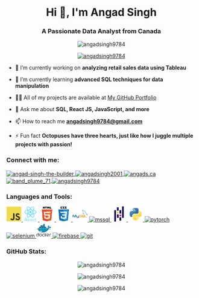 <h1 align="center">Hi 👋, I'm Angad Singh</h1>
<h3 align="center">A Passionate Data Analyst from Canada</h3>

<p align="center"> <img src="https://komarev.com/ghpvc/?username=angadsingh9784&label=Profile%20views&color=0e75b6&style=flat" alt="angadsingh9784" /> </p>

<p align="center"> <a href="https://github.com/ryo-ma/github-profile-trophy"><img src="https://github-profile-trophy.vercel.app/?username=angadsingh9784&theme=gruvbox" alt="angadsingh9784" /></a> </p>

- 🔭 I’m currently working on **analyzing retail sales data using Tableau**

- 🌱 I’m currently learning **advanced SQL techniques for data manipulation**

- 👨‍💻 All of my projects are available at [My GitHub Portfolio](https://github.com/angadsingh9784)

- 💬 Ask me about **SQL, React JS, JavaScript, and more**

- 📫 How to reach me **angadsingh9784@gmail.com**

- ⚡ Fun fact **Octopuses have three hearts, just like how I juggle multiple projects with passion!**

<h3 align="left">Connect with me:</h3>
<p align="left">
  <a href="https://codepen.io/angad-singh-the-builder" target="blank">
    <img align="center" src="https://raw.githubusercontent.com/rahuldkjain/github-profile-readme-generator/master/src/images/icons/Social/codepen.svg" alt="angad-singh-the-builder" height="30" width="40" />
  </a>
  <a href="https://linkedin.com/in/angadsingh2001" target="blank">
    <img align="center" src="https://raw.githubusercontent.com/rahuldkjain/github-profile-readme-generator/master/src/images/icons/Social/linked-in-alt.svg" alt="angadsingh2001" height="30" width="40" />
  </a>
  <a href="https://instagram.com/angads.ca" target="blank">
    <img align="center" src="https://raw.githubusercontent.com/rahuldkjain/github-profile-readme-generator/master/src/images/icons/Social/instagram.svg" alt="angads.ca" height="30" width="40" />
  </a>
  <a href="https://www.codechef.com/users/band_plume_71" target="blank">
    <img align="center" src="https://cdn.jsdelivr.net/npm/simple-icons@3.1.0/icons/codechef.svg" alt="band_plume_71" height="30" width="40" />
  </a>
  <a href="https://leetcode.com/u/angadsingh9784/" target="blank">
    <img align="center" src="https://raw.githubusercontent.com/rahuldkjain/github-profile-readme-generator/master/src/images/icons/Social/leet-code.svg" alt="angadsingh9784" height="30" width="40" />
  </a>
</p>

<h3 align="left">Languages and Tools:</h3>
<p align="left">
  <a href="https://developer.mozilla.org/en-US/docs/Web/JavaScript" target="_blank" rel="noreferrer">
    <img src="https://raw.githubusercontent.com/devicons/devicon/master/icons/javascript/javascript-original.svg" alt="javascript" width="40" height="40" />
  </a>
  <a href="https://reactjs.org/" target="_blank" rel="noreferrer">
    <img src="https://raw.githubusercontent.com/devicons/devicon/master/icons/react/react-original-wordmark.svg" alt="react" width="40" height="40" />
  </a>
  <a href="https://www.w3.org/html/" target="_blank" rel="noreferrer">
    <img src="https://raw.githubusercontent.com/devicons/devicon/master/icons/html5/html5-original-wordmark.svg" alt="html5" width="40" height="40" />
  </a>
  <a href="https://www.w3schools.com/css/" target="_blank" rel="noreferrer">
    <img src="https://raw.githubusercontent.com/devicons/devicon/master/icons/css3/css3-original-wordmark.svg" alt="css3" width="40" height="40" />
  </a>
  <a href="https://www.mysql.com/" target="_blank" rel="noreferrer">
    <img src="https://raw.githubusercontent.com/devicons/devicon/master/icons/mysql/mysql-original-wordmark.svg" alt="mysql" width="40" height="40" />
  </a>
  <a href="https://www.microsoft.com/en-us/sql-server" target="_blank" rel="noreferrer">
    <img src="https://www.svgrepo.com/show/303229/microsoft-sql-server-logo.svg" alt="mssql" width="40" height="40" />
  </a>
  <a href="https://pandas.pydata.org/" target="_blank" rel="noreferrer">
    <img src="https://raw.githubusercontent.com/devicons/devicon/2ae2a900d2f041da66e950e4d48052658d850630/icons/pandas/pandas-original.svg" alt="pandas" width="40" height="40" />
  </a>
  <a href="https://www.python.org" target="_blank" rel="noreferrer">
    <img src="https://raw.githubusercontent.com/devicons/devicon/master/icons/python/python-original.svg" alt="python" width="40" height="40" />
  </a>
  <a href="https://pytorch.org/" target="_blank" rel="noreferrer">
    <img src="https://www.vectorlogo.zone/logos/pytorch/pytorch-icon.svg" alt="pytorch" width="40" height="40" />
  </a>
  <a href="https://www.selenium.dev" target="_blank" rel="noreferrer">
    <img src="https://raw.githubusercontent.com/detain/svg-logos/780f25886640cef088af994181646db2f6b1a3f8/svg/selenium-logo.svg" alt="selenium" width="40" height="40" />
  </a>
  <a href="https://www.docker.com/" target="_blank" rel="noreferrer">
    <img src="https://raw.githubusercontent.com/devicons/devicon/master/icons/docker/docker-original-wordmark.svg" alt="docker" width="40" height="40" />
  </a>
  <a href="https://firebase.google.com/" target="_blank" rel="noreferrer">
    <img src="https://www.vectorlogo.zone/logos/firebase/firebase-icon.svg" alt="firebase" width="40" height="40" />
  </a>
  <a href="https://git-scm.com/" target="_blank" rel="noreferrer">
    <img src="https://www.vectorlogo.zone/logos/git-scm/git-scm-icon.svg" alt="git" width="40" height="40" />
  </a>
</p>

<h3 align="left">GitHub Stats:</h3>
<p align="center">
  <img src="https://github-readme-stats.vercel.app/api/top-langs?username=angadsingh9784&show_icons=true&locale=en&layout=compact" alt="angadsingh9784" />
</p>

<p align="center">
  <img src="https://github-readme-stats.vercel.app/api?username=angadsingh9784&show_icons=true&locale=en" alt="angadsingh9784" />
</p>

<p align="center">
  <img src="https://github-readme-streak-stats.herokuapp.com/?user=angadsingh9784&" alt="angadsingh9784" />
</p>
